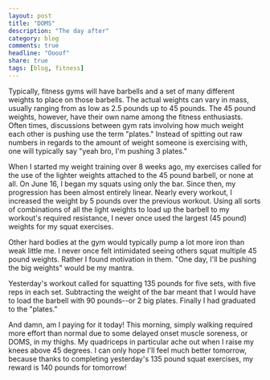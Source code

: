 ```yaml
---
layout: post
title: "DOMS"
description: "The day after"
category: blog
comments: true
headline: "Oooof"
share: true
tags: [blog, fitness]
---
```

Typically, fitness gyms will have barbells and a set of many different weights to place on those barbells.  The actual weights can vary in mass, usually ranging from as low as 2.5 pounds up to 45 pounds.  The 45 pound weights, however, have their own name among the fitness enthusiasts.  Often times, discussions between gym rats involving how much weight each other is pushing use the term "plates."  Instead of spitting out raw numbers in regards to the amount of weight someone is exercising with, one will typically say "yeah bro, I'm pushing 3 plates."

When I started my weight training over 8 weeks ago, my exercises called for the use of the lighter weights attached to the 45 pound barbell, or none at all.  On June 16, I began my squats using only the bar.  Since then, my progression has been almost entirely linear.  Nearly every workout, I increased the weight by 5 pounds over the previous workout.  Using all sorts of combinations of all the light weights to load up the barbell to my workout's required resistance, I never once used the largest (45 pound) weights for my squat exercises.

Other hard bodies at the gym would typically pump a lot more iron than weak little me.  I never once felt intimidated seeing others squat multiple 45 pound weights.  Rather I found motivation in them.  "One day, I'll be pushing the big weights" would be my mantra.

Yesterday's workout called for squatting 135 pounds for five sets, with five reps in each set.  Subtracting the weight of the bar meant that I would have to load the barbell with 90 pounds--or 2 big plates.  Finally I had graduated to the "plates."

And damn, am I paying for it today!  This morning, simply walking required more effort than normal due to some delayed onset muscle soreness, or DOMS, in my thighs.  My quadriceps in particular ache out when I raise my knees above 45 degrees.  I can only hope I'll feel much better tomorrow, because thanks to completing yesterday's 135 pound squat exercises, my reward is 140 pounds for tomorrow!
